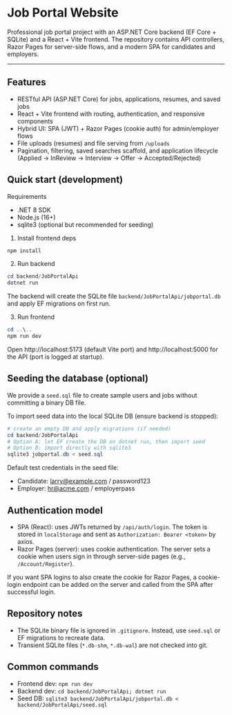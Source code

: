 # Job Portal Website

Professional job portal project with an ASP.NET Core backend (EF Core + SQLite) and a React + Vite frontend. The repository contains API controllers, Razor Pages for server-side flows, and a modern SPA for candidates and employers.

---

## Features

- RESTful API (ASP.NET Core) for jobs, applications, resumes, and saved jobs
- React + Vite frontend with routing, authentication, and responsive components
- Hybrid UI: SPA (JWT) + Razor Pages (cookie auth) for admin/employer flows
- File uploads (resumes) and file serving from `/uploads`
- Pagination, filtering, saved searches scaffold, and application lifecycle (Applied → InReview → Interview → Offer → Accepted/Rejected)

## Quick start (development)

Requirements
- .NET 8 SDK
- Node.js (16+)
- sqlite3 (optional but recommended for seeding)

1. Install frontend deps

```powershell
npm install
```

2. Run backend

```powershell
cd backend/JobPortalApi
dotnet run
```

The backend will create the SQLite file `backend/JobPortalApi/jobportal.db` and apply EF migrations on first run.

3. Run frontend

```powershell
cd ..\..
npm run dev
```

Open http://localhost:5173 (default Vite port) and http://localhost:5000 for the API (port is logged at startup).

## Seeding the database (optional)

We provide a `seed.sql` file to create sample users and jobs without committing a binary DB file.

To import seed data into the local SQLite DB (ensure backend is stopped):

```powershell
# create an empty DB and apply migrations (if needed)
cd backend/JobPortalApi
# Option A: let EF create the DB on dotnet run, then import seed
# Option B: import directly with sqlite3
sqlite3 jobportal.db < seed.sql
```

Default test credentials in the seed file:
- Candidate: larry@example.com / password123
- Employer: hr@acme.com / employerpass

## Authentication model

- SPA (React): uses JWTs returned by `/api/auth/login`. The token is stored in `localStorage` and sent as `Authorization: Bearer <token>` by axios.
- Razor Pages (server): uses cookie authentication. The server sets a cookie when users sign in through server-side pages (e.g., `/Account/Register`).

If you want SPA logins to also create the cookie for Razor Pages, a cookie-login endpoint can be added on the server and called from the SPA after successful login.

## Repository notes

- The SQLite binary file is ignored in `.gitignore`. Instead, use `seed.sql` or EF migrations to recreate data.
- Transient SQLite files (`*.db-shm`, `*.db-wal`) are not checked into git.

## Common commands

- Frontend dev: `npm run dev`
- Backend dev: `cd backend/JobPortalApi; dotnet run`
- Seed DB: `sqlite3 backend/JobPortalApi/jobportal.db < backend/JobPortalApi/seed.sql`

